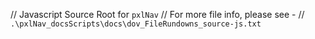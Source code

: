 // Javascript Source Root for `pxlNav`
//   For more file info, please see -
//     `.\pxlNav_docsScripts\docs\dov_FileRundowns_source-js.txt`